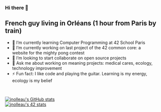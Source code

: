 ### Hi there 👋
## French guy living in Orléans (1 hour from Paris by train)

- 🌱 I’m currently learning Computer Programming at 42 School Paris
- 🔭 I’m currently working on last project of the 42 common core: a website for the mighty pong contest
- 👯 I’m looking to start collaborate on open source projects
- 💬 Ask me about working on meaning projects: medical cares, ecology, technology improvement
- ⚡ Fun fact: I like code and playing the guitar. Learning is my energy, ecology is my belief

<br />

[![jnolleau's GitHub stats](https://github-readme-stats.vercel.app/api?username=jnolleau)](https://github.com/jnolleau/github-readme-stats)
<br />
[![jnolleau's 42 stats](https://badge42.herokuapp.com/api/stats/julnolle)](https://github.com/JaeSeoKim/badge42)
